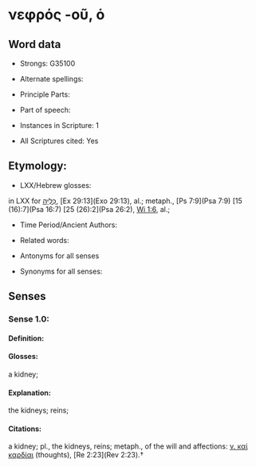 # νεφρός -οῦ, ὁ

<!-- Status: S2=NeedsEdits -->
<!-- Lexica used for edits:   -->

## Word data

* Strongs: G35100

* Alternate spellings:



* Principle Parts: 


* Part of speech: 


* Instances in Scripture: 1

* All Scriptures cited: Yes

## Etymology: 


* LXX/Hebrew glosses: 

in LXX for [כִּלְיָה](//en-uhl/H3629), [Ex 29:13](Exo 29:13), al.; metaph., [Ps 7:9](Psa 7:9) [15 (16):7](Psa 16:7) [25 (26):2](Psa 26:2), [Wi 1:6](Wis.1.6), al.;

* Time Period/Ancient Authors: 


* Related words: 

* Antonyms for all senses

* Synonyms for all senses: 


## Senses 


### Sense  1.0: 

#### Definition: 

#### Glosses: 

a kidney; 

#### Explanation: 

the kidneys; 
reins; 

#### Citations: 

a kidney; pl., the kidneys, reins; metaph., of the will and affections: [ν. καί καρδίαι]() (thoughts), [Re 2:23](Rev 2:23).†
